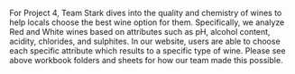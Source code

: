 For Project 4, Team Stark dives into the quality and chemistry of wines to help locals choose the best wine option for them. Specifically, we analyze Red and White wines based on attributes such as pH, alcohol content, acidity, chlorides, and sulphites. In our website, users are able to choose each specific attribute which results to a specific type of wine. Please see above workbook folders and sheets for how our team made this possible. 
